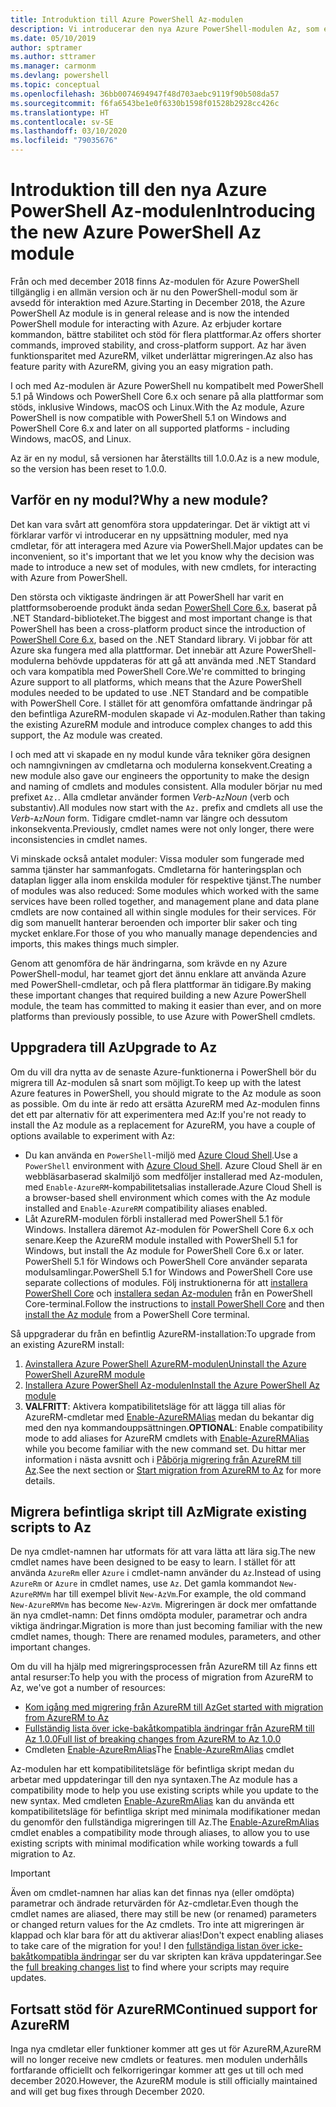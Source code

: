 ```yaml
---
title: Introduktion till Azure PowerShell Az-modulen
description: Vi introducerar den nya Azure PowerShell-modulen Az, som ersätter AzureRM-modulen.
ms.date: 05/10/2019
author: sptramer
ms.author: sttramer
ms.manager: carmonm
ms.devlang: powershell
ms.topic: conceptual
ms.openlocfilehash: 36bb0074694947f48d703aebc9119f90b508da57
ms.sourcegitcommit: f6fa6543be1e0f6330b1598f01528b2928cc426c
ms.translationtype: HT
ms.contentlocale: sv-SE
ms.lasthandoff: 03/10/2020
ms.locfileid: "79035676"
---
```

# <a name="introducing-the-new-azure-powershell-az-module"></a><span data-ttu-id="56dad-103">Introduktion till den nya Azure PowerShell Az-modulen</span><span class="sxs-lookup"><span data-stu-id="56dad-103">Introducing the new Azure PowerShell Az module</span></span>

<span data-ttu-id="56dad-104">Från och med december 2018 finns Az-modulen för Azure PowerShell tillgänglig i en allmän version och är nu den PowerShell-modul som är avsedd för interaktion med Azure.</span><span class="sxs-lookup"><span data-stu-id="56dad-104">Starting in December 2018, the Azure PowerShell Az module is in general release and is now the intended PowerShell module for interacting with Azure.</span></span> <span data-ttu-id="56dad-105">Az erbjuder kortare kommandon, bättre stabilitet och stöd för flera plattformar.</span><span class="sxs-lookup"><span data-stu-id="56dad-105">Az offers shorter commands, improved stability, and cross-platform support.</span></span> <span data-ttu-id="56dad-106">Az har även funktionsparitet med AzureRM, vilket underlättar migreringen.</span><span class="sxs-lookup"><span data-stu-id="56dad-106">Az also has feature parity with AzureRM, giving you an easy migration path.</span></span>

<span data-ttu-id="56dad-107">I och med Az-modulen är Azure PowerShell nu kompatibelt med PowerShell 5.1 på Windows och PowerShell Core 6.x och senare på alla plattformar som stöds, inklusive Windows, macOS och Linux.</span><span class="sxs-lookup"><span data-stu-id="56dad-107">With the Az module, Azure PowerShell is now compatible with PowerShell 5.1 on Windows and PowerShell Core 6.x and later on all supported platforms - including Windows, macOS, and Linux.</span></span>

<span data-ttu-id="56dad-108">Az är en ny modul, så versionen har återställts till 1.0.0.</span><span class="sxs-lookup"><span data-stu-id="56dad-108">Az is a new module, so the version has been reset to 1.0.0.</span></span>

## <a name="why-a-new-module"></a><span data-ttu-id="56dad-109">Varför en ny modul?</span><span class="sxs-lookup"><span data-stu-id="56dad-109">Why a new module?</span></span>

<span data-ttu-id="56dad-110">Det kan vara svårt att genomföra stora uppdateringar. Det är viktigt att vi förklarar varför vi introducerar en ny uppsättning moduler, med nya cmdletar, för att interagera med Azure via PowerShell.</span><span class="sxs-lookup"><span data-stu-id="56dad-110">Major updates can be inconvenient, so it's important that we let you know why the decision was made to introduce a new set of modules, with new cmdlets, for interacting with Azure from PowerShell.</span></span>

<span data-ttu-id="56dad-111">Den största och viktigaste ändringen är att PowerShell har varit en plattformsoberoende produkt ända sedan [PowerShell Core 6.x](/powershell/scripting/overview), baserat på .NET Standard-biblioteket.</span><span class="sxs-lookup"><span data-stu-id="56dad-111">The biggest and most important change is that PowerShell has been a cross-platform product since the introduction of [PowerShell Core 6.x](/powershell/scripting/overview), based on the .NET Standard library.</span></span>
<span data-ttu-id="56dad-112">Vi jobbar för att Azure ska fungera med alla plattformar. Det innebär att Azure PowerShell-modulerna behövde uppdateras för att gå att använda med .NET Standard och vara kompatibla med PowerShell Core.</span><span class="sxs-lookup"><span data-stu-id="56dad-112">We're committed to bringing Azure support to all platforms, which means that the Azure PowerShell modules needed to be updated to use .NET Standard and be compatible with PowerShell Core.</span></span> <span data-ttu-id="56dad-113">I stället för att genomföra omfattande ändringar på den befintliga AzureRM-modulen skapade vi Az-modulen.</span><span class="sxs-lookup"><span data-stu-id="56dad-113">Rather than taking the existing AzureRM module and introduce complex changes to add this support, the Az module was created.</span></span>

<span data-ttu-id="56dad-114">I och med att vi skapade en ny modul kunde våra tekniker göra designen och namngivningen av cmdletarna och modulerna konsekvent.</span><span class="sxs-lookup"><span data-stu-id="56dad-114">Creating a new module also gave our engineers the opportunity to make the design and naming of cmdlets and modules consistent.</span></span> <span data-ttu-id="56dad-115">Alla moduler börjar nu med prefixet `Az.`. Alla cmdletar använder formen _Verb_-`Az`_Noun_ (verb och substantiv).</span><span class="sxs-lookup"><span data-stu-id="56dad-115">All modules now start with the `Az.` prefix and cmdlets all use the _Verb_-`Az`_Noun_ form.</span></span> <span data-ttu-id="56dad-116">Tidigare cmdlet-namn var längre och dessutom inkonsekventa.</span><span class="sxs-lookup"><span data-stu-id="56dad-116">Previously, cmdlet names were not only longer, there were inconsistencies in cmdlet names.</span></span>

<span data-ttu-id="56dad-117">Vi minskade också antalet moduler: Vissa moduler som fungerade med samma tjänster har sammanfogats. Cmdletarna för hanteringsplan och dataplan ligger alla inom enskilda moduler för respektive tjänst.</span><span class="sxs-lookup"><span data-stu-id="56dad-117">The number of modules was also reduced: Some modules which worked with the same services have been rolled together, and management plane and data plane cmdlets are now contained all within single modules for their services.</span></span> <span data-ttu-id="56dad-118">För dig som manuellt hanterar beroenden och importer blir saker och ting mycket enklare.</span><span class="sxs-lookup"><span data-stu-id="56dad-118">For those of you who manually manage dependencies and imports, this makes things much simpler.</span></span>

<span data-ttu-id="56dad-119">Genom att genomföra de här ändringarna, som krävde en ny Azure PowerShell-modul, har teamet gjort det ännu enklare att använda Azure med PowerShell-cmdletar, och på flera plattformar än tidigare.</span><span class="sxs-lookup"><span data-stu-id="56dad-119">By making these important changes that required building a new Azure PowerShell module, the team has committed to making it easier than ever, and on more platforms than previously possible, to use Azure with PowerShell cmdlets.</span></span>

## <a name="upgrade-to-az"></a><span data-ttu-id="56dad-120">Uppgradera till Az</span><span class="sxs-lookup"><span data-stu-id="56dad-120">Upgrade to Az</span></span>

<span data-ttu-id="56dad-121">Om du vill dra nytta av de senaste Azure-funktionerna i PowerShell bör du migrera till Az-modulen så snart som möjligt.</span><span class="sxs-lookup"><span data-stu-id="56dad-121">To keep up with the latest Azure features in PowerShell, you should migrate to the Az module as soon as possible.</span></span> <span data-ttu-id="56dad-122">Om du inte är redo att ersätta AzureRM med Az-modulen finns det ett par alternativ för att experimentera med Az:</span><span class="sxs-lookup"><span data-stu-id="56dad-122">If you're not ready to install the Az module as a replacement for AzureRM, you have a couple of options available to experiment with Az:</span></span>

* <span data-ttu-id="56dad-123">Du kan använda en `PowerShell`-miljö med [Azure Cloud Shell](https://docs.microsoft.com/azure/cloud-shell/overview).</span><span class="sxs-lookup"><span data-stu-id="56dad-123">Use a `PowerShell` environment with [Azure Cloud Shell](https://docs.microsoft.com/azure/cloud-shell/overview).</span></span>
  <span data-ttu-id="56dad-124">Azure Cloud Shell är en webbläsarbaserad skalmiljö som medföljer installerad med Az-modulen, med `Enable-AzureRM`-kompabilitetsalias installerade.</span><span class="sxs-lookup"><span data-stu-id="56dad-124">Azure Cloud Shell is a browser-based shell environment which comes with the Az module installed and `Enable-AzureRM` compatibility aliases enabled.</span></span>
* <span data-ttu-id="56dad-125">Låt AzureRM-modulen förbli installerad med PowerShell 5.1 för Windows. Installera däremot Az-modulen för PowerShell Core 6.x och senare.</span><span class="sxs-lookup"><span data-stu-id="56dad-125">Keep the AzureRM module installed with PowerShell 5.1 for Windows, but install the Az module for PowerShell Core 6.x or later.</span></span> <span data-ttu-id="56dad-126">PowerShell 5.1 för Windows och PowerShell Core använder separata modulsamlingar.</span><span class="sxs-lookup"><span data-stu-id="56dad-126">PowerShell 5.1 for Windows and PowerShell Core use separate collections of modules.</span></span> <span data-ttu-id="56dad-127">Följ instruktionerna för att [installera PowerShell Core](/powershell/scripting/install/installing-powershell-core-on-windows) och [installera sedan Az-modulen](install-az-ps.md) från en PowerShell Core-terminal.</span><span class="sxs-lookup"><span data-stu-id="56dad-127">Follow the instructions to [install PowerShell Core](/powershell/scripting/install/installing-powershell-core-on-windows) and then [install the Az module](install-az-ps.md) from a PowerShell Core terminal.</span></span>

<span data-ttu-id="56dad-128">Så uppgraderar du från en befintlig AzureRM-installation:</span><span class="sxs-lookup"><span data-stu-id="56dad-128">To upgrade from an existing AzureRM install:</span></span>

1. [<span data-ttu-id="56dad-129">Avinstallera Azure PowerShell AzureRM-modulen</span><span class="sxs-lookup"><span data-stu-id="56dad-129">Uninstall the Azure PowerShell AzureRM module</span></span>](/powershell/azure/uninstall-az-ps#uninstall-the-azurerm-module)
2. [<span data-ttu-id="56dad-130">Installera Azure PowerShell Az-modulen</span><span class="sxs-lookup"><span data-stu-id="56dad-130">Install the Azure PowerShell Az module</span></span>](install-az-ps.md)
3. <span data-ttu-id="56dad-131">__VALFRITT__: Aktivera kompatibilitetsläge för att lägga till alias för AzureRM-cmdletar med [Enable-AzureRMAlias](/powershell/module/az.accounts/enable-azurermalias) medan du bekantar dig med den nya kommandouppsättningen.</span><span class="sxs-lookup"><span data-stu-id="56dad-131">__OPTIONAL__: Enable compatibility mode to add aliases for AzureRM cmdlets with [Enable-AzureRMAlias](/powershell/module/az.accounts/enable-azurermalias) while you become familiar with the new command set.</span></span> <span data-ttu-id="56dad-132">Du hittar mer information i nästa avsnitt och i [Påbörja migrering från AzureRM till Az](migrate-from-azurerm-to-az.md).</span><span class="sxs-lookup"><span data-stu-id="56dad-132">See the next section or [Start migration from AzureRM to Az](migrate-from-azurerm-to-az.md) for more details.</span></span>

## <a name="migrate-existing-scripts-to-az"></a><span data-ttu-id="56dad-133">Migrera befintliga skript till Az</span><span class="sxs-lookup"><span data-stu-id="56dad-133">Migrate existing scripts to Az</span></span>

<span data-ttu-id="56dad-134">De nya cmdlet-namnen har utformats för att vara lätta att lära sig.</span><span class="sxs-lookup"><span data-stu-id="56dad-134">The new cmdlet names have been designed to be easy to learn.</span></span> <span data-ttu-id="56dad-135">I stället för att använda `AzureRm` eller `Azure` i cmdlet-namn använder du `Az`.</span><span class="sxs-lookup"><span data-stu-id="56dad-135">Instead of using `AzureRm` or `Azure` in cmdlet names, use `Az`.</span></span> <span data-ttu-id="56dad-136">Det gamla kommandot `New-AzureRMVm` har till exempel blivit `New-AzVm`.</span><span class="sxs-lookup"><span data-stu-id="56dad-136">For example, the old command `New-AzureRMVm` has become `New-AzVm`.</span></span>
<span data-ttu-id="56dad-137">Migreringen är dock mer omfattande än nya cmdlet-namn: Det finns omdöpta moduler, parametrar och andra viktiga ändringar.</span><span class="sxs-lookup"><span data-stu-id="56dad-137">Migration is more than just becoming familiar with the new cmdlet names, though: There are renamed modules, parameters, and other important changes.</span></span>

<span data-ttu-id="56dad-138">Om du vill ha hjälp med migreringsprocessen från AzureRM till Az finns ett antal resurser:</span><span class="sxs-lookup"><span data-stu-id="56dad-138">To help you with the process of migration from AzureRM to Az, we've got a number of resources:</span></span>

* [<span data-ttu-id="56dad-139">Kom igång med migrering från AzureRM till Az</span><span class="sxs-lookup"><span data-stu-id="56dad-139">Get started with migration from AzureRM to Az</span></span>](migrate-from-azurerm-to-az.md)
* [<span data-ttu-id="56dad-140">Fullständig lista över icke-bakåtkompatibla ändringar från AzureRM till Az 1.0.0</span><span class="sxs-lookup"><span data-stu-id="56dad-140">Full list of breaking changes from AzureRM to Az 1.0.0</span></span>](migrate-az-1.0.0.md)
* <span data-ttu-id="56dad-141">Cmdleten [Enable-AzureRmAlias](/powershell/module/az.accounts/enable-azurermalias)</span><span class="sxs-lookup"><span data-stu-id="56dad-141">The [Enable-AzureRmAlias](/powershell/module/az.accounts/enable-azurermalias) cmdlet</span></span>

<span data-ttu-id="56dad-142">Az-modulen har ett kompatibilitetsläge för befintliga skript medan du arbetar med uppdateringar till den nya syntaxen.</span><span class="sxs-lookup"><span data-stu-id="56dad-142">The Az module has a compatibility mode to help you use existing scripts while you update to the new syntax.</span></span> <span data-ttu-id="56dad-143">Med cmdleten [Enable-AzureRmAlias](/powershell/module/az.accounts/enable-azurermalias) kan du använda ett kompatibilitetsläge för befintliga skript med minimala modifikationer medan du genomför den fullständiga migreringen till Az.</span><span class="sxs-lookup"><span data-stu-id="56dad-143">The [Enable-AzureRmAlias](/powershell/module/az.accounts/enable-azurermalias) cmdlet enables a compatibility mode through aliases, to allow you to use existing scripts with minimal modification while working towards a full migration to Az.</span></span>

> [!IMPORTANT]
> <span data-ttu-id="56dad-144">Även om cmdlet-namnen har alias kan det finnas nya (eller omdöpta) parametrar och ändrade returvärden för Az-cmdletar.</span><span class="sxs-lookup"><span data-stu-id="56dad-144">Even though the cmdlet names are aliased, there may still be new (or renamed) parameters or changed return values for the Az cmdlets.</span></span> <span data-ttu-id="56dad-145">Tro inte att migreringen är klappad och klar bara för att du aktiverar alias!</span><span class="sxs-lookup"><span data-stu-id="56dad-145">Don't expect enabling aliases to take care of the migration for you!</span></span> <span data-ttu-id="56dad-146">I den [fullständiga listan över icke-bakåtkompatibla ändringar](migrate-az-1.0.0.md) ser du var skripten kan kräva uppdateringar.</span><span class="sxs-lookup"><span data-stu-id="56dad-146">See the [full breaking changes list](migrate-az-1.0.0.md) to find where your scripts may require updates.</span></span>

## <a name="continued-support-for-azurerm"></a><span data-ttu-id="56dad-147">Fortsatt stöd för AzureRM</span><span class="sxs-lookup"><span data-stu-id="56dad-147">Continued support for AzureRM</span></span>

<span data-ttu-id="56dad-148">Inga nya cmdletar eller funktioner kommer att ges ut för AzureRM,</span><span class="sxs-lookup"><span data-stu-id="56dad-148">AzureRM will no longer receive new cmdlets or features.</span></span> <span data-ttu-id="56dad-149">men modulen underhålls fortfarande officiellt och felkorrigeringar kommer att ges ut till och med december 2020.</span><span class="sxs-lookup"><span data-stu-id="56dad-149">However, the AzureRM module is still officially maintained and will get bug fixes through December 2020.</span></span>
